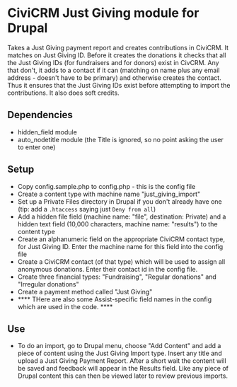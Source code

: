 # CiviCRM Just Giving module for Drupal

Takes a Just Giving payment report and creates contributions in CiviCRM. It matches on Just Giving ID. Before it creates the donations it checks that all the Just Giving IDs (for fundraisers and for donors) exist in CivCRM. Any that don't, it adds to a contact if it can (matching on name plus any email address - doesn't have to be primary) and otherwise creates the contact. Thus it ensures that the Just Giving IDs exist before attempting to import the contributions. It also does soft credits. 

## Dependencies
* hidden_field module
* auto_nodetitle module (the Title is ignored, so no point asking the user to enter one)

## Setup
* Copy config.sample.php to config.php - this is the config file
* Create a content type with machine name "just_giving_import"
* Set up a Private Files directory in Drupal if you don't already have one (tip: add a `.htaccess` saying just `Deny from all`)
* Add a hidden file field (machine name: "file", destination: Private) and a hidden text field (10,000 characters, machine name: "results") to the content type
* Create an alphanumeric field on the appropriate CiviCRM contact type, for Just Giving ID. Enter the machine name for this field into the config file
* Create a CiviCRM contact (of that type) which will be used to assign all anonymous donations. Enter their contact id in the config file.
* Create three financial types: "Fundraising", "Regular donations" and "Irregular donations"
* Create a payment method called "Just Giving"
* **** THere are also some Assist-specific field names in the config which are used in the code. ****

## Use
* To do an import, go to Drupal menu, choose "Add Content" and add a piece of content using the Just Giving Import type. Insert any title and upload a Just Giving Payment Report. After a short wait the content will be saved and feedback will appear in the Results field. Like any piece of Drupal content this can then be viewed later to review previous imports. 


